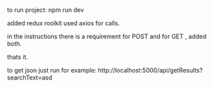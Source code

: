 to run project: 
npm run dev

added redux roolkit 
used axios for calls.

in the instructions there is a requirement for POST and for GET , added both. 

thats it. 

to get json just run for example: http://localhost:5000/api/getResults?searchText=asd